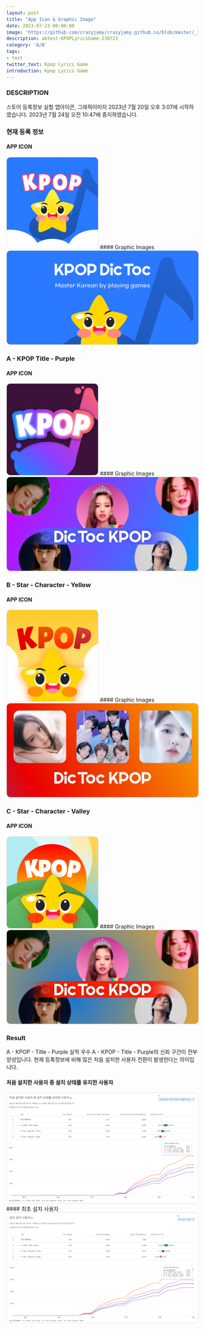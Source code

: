 ```yaml
---
layout: post
title: "App Icon & Graphic Image"
date: 2023-07-23 00:00:00
image: 'https://github.com/crazyjamy/crazyjamy.github.io/blob/master/_images/_thumbnail/AB-appicon-pink.png?raw=true'
description: abtest-KPOPLyricsGame-230723
category: 'A/B'
tags:
- test
twitter_text: Kpop Lyrics Game
introduction: Kpop Lyrics Game
---
```


### DESCRIPTION
스토어 등록정보 실험 앱아이콘, 그래픽이미지 
2023년 7월 20일 오후 3:07에 시작하였습니다. 
2023년 7월 24일 오전 10:47에 중지하였습니다.

### 현재 등록 정보
#### APP ICON 
<img src="https://github.com/crazyjamy/crazyjamy.github.io/blob/master/_images/_post/2023723-abtest-kpoplyricsgame/default.png?raw=true" alt="" style="border: 1px solid #e1e1e1; border-radius: 10px; width: 240px;">
#### Graphic Images
<img src="https://github.com/crazyjamy/crazyjamy.github.io/blob/master/_images/_post/2023723-abtest-kpoplyricsgame/default-GraphicImage_EN.png?raw=true" alt="" style="border: 1px solid #e1e1e1; border-radius: 10px;">

### A - KPOP Title - Purple
#### APP ICON 
<img src="https://github.com/crazyjamy/crazyjamy.github.io/blob/master/_images/_post/2023723-abtest-kpoplyricsgame/a-ic_launcher.png?raw=true" alt="" style="border: 1px solid #e1e1e1; border-radius: 10px; width: 240px;">
#### Graphic Images
<img src="https://github.com/crazyjamy/crazyjamy.github.io/blob/master/_images/_post/2023723-abtest-kpoplyricsgame/a-DicTocKPOP_Graphic.jpg?raw=true" alt="" style="border: 1px solid #e1e1e1; border-radius: 10px;">

### B - Star - Character - Yellow
#### APP ICON 
<img src="https://github.com/crazyjamy/crazyjamy.github.io/blob/master/_images/_post/2023723-abtest-kpoplyricsgame/b-ic_launcher.png?raw=true" alt="" style="border: 1px solid #e1e1e1; border-radius: 10px; width: 240px;">
#### Graphic Images
<img src="https://github.com/crazyjamy/crazyjamy.github.io/blob/master/_images/_post/2023723-abtest-kpoplyricsgame/b-DicTocKPOP_Graphic.jpg?raw=true" alt="" style="border: 1px solid #e1e1e1; border-radius: 10px;">

### C - Star - Character - Valley
#### APP ICON 
<img src="https://github.com/crazyjamy/crazyjamy.github.io/blob/master/_images/_post/2023723-abtest-kpoplyricsgame/c-ic_launcher.png?raw=true" alt="" style="border: 1px solid #e1e1e1; border-radius: 10px; width: 240px;">
#### Graphic Images
<img src="https://github.com/crazyjamy/crazyjamy.github.io/blob/master/_images/_post/2023723-abtest-kpoplyricsgame/c-DicTocKPOP_Graphic_C.jpg?raw=true" alt="" style="border: 1px solid #e1e1e1; border-radius: 10px;">

### Result
A - KPOP - Title - Purple 실적 우수
A - KPOP - Title - Purple의 신뢰 구간이 전부 양성입니다.
현재 등록정보에 비해 많은 처음 설치한 사용자 전환이 발생한다는 의미입니다.
#### 처음 설치한 사용자 중 설치 상태를 유지한 사용자
<img src="https://github.com/crazyjamy/crazyjamy.github.io/blob/master/_images/_post/2023723-abtest-kpoplyricsgame/ab-first-installed-user-not-deleted.png?raw=true" alt="" style="border: 1px solid #e1e1e1; border-radius: 10px; ">
#### 최초 설치 사용자
<img src="https://github.com/crazyjamy/crazyjamy.github.io/blob/master/_images/_post/2023723-abtest-kpoplyricsgame/ab-first-installed-user.png?raw=true" alt="" style="border: 1px solid #e1e1e1; border-radius: 10px;">

